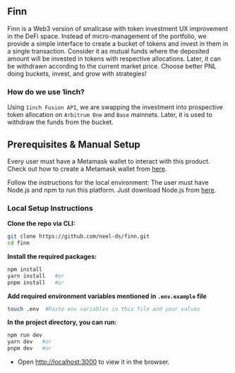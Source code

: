 ## Finn
Finn is a Web3 version of smallcase with token investment UX improvement in the DeFi space. Instead of micro-management of the portfolio, we provide a simple interface to create a bucket of tokens and invest in them in a single transaction. Consider it as mutual funds where the deposited amount will be invested in tokens with respective allocations. Later, it can be withdrawn according to the current market price. Choose better PNL doing buckets, invest, and grow with strategies!

### How do we use 1inch?
Using `1inch Fusion API`, we are swapping the investment into prospective token allocation on `Arbitrum One` and `Base` mainnets. Later, it is used to withdraw the funds from the bucket. 

## Prerequisites & Manual Setup

Every user must have a Metamask wallet to interact with this product. Check out how to create a Metamask wallet from [here](https://metamask.io). 

Follow the instructions for the local environment: The user must have Node.js and npm to run this platform. Just download Node.js from [here](https://nodejs.org/en/download/).

### Local Setup Instructions

**Clone the repo via CLI:**

```sh
git clone https://github.com/neel-ds/finn.git 
cd finn
```

**Install the required packages:**

```sh
npm install
yarn install   #or
pnpm install   #or
```

**Add required environment variables mentioned in `.env.example` file**

```sh
touch .env  #Paste env variables in this file and your values
```

**In the project directory, you can run:**

```sh
npm run dev
yarn dev   #or
pnpm dev   #or
```

- Open [http://localhost:3000](http://localhost:3000) to view it in the browser.
